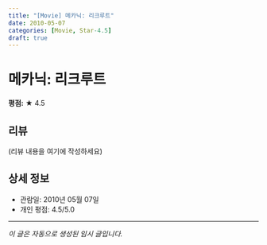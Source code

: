 ```yaml
---
title: "[Movie] 메카닉: 리크루트"
date: 2010-05-07
categories: [Movie, Star-4.5]
draft: true
---
```


# 메카닉: 리크루트

**평점:** ★ 4.5

## 리뷰

(리뷰 내용을 여기에 작성하세요)

## 상세 정보

- 관람일: 2010년 05월 07일
- 개인 평점: 4.5/5.0

---

*이 글은 자동으로 생성된 임시 글입니다.*
